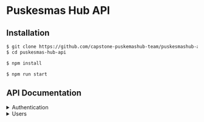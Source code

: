 # Puskesmas Hub API

## Installation

```bash
$ git clone https://github.com/capstone-puskemashub-team/puskesmashub-api.git
$ cd puskesmas-hub-api
```

```bash
$ npm install
```

```bash
$ npm run start
```

## API Documentation

<!-- create dropdown -->
<details>
<summary>Authentication</summary>

### Authentication

#### Signup

| Parameter | Type     | Description |
| :-------- | :------- | :---------- |
| `username` | `string` | **Required**. |
| `password` | `string` | **Required**. |
| `firstname` | `string` | **Required**. |
| `lastname` | `string` | **Required**. |
| `telephone` | `string` | **Required**. |
| `roles` | `array` | **Optional**, use default value if empty |

**Request**

```http
POST /api/v0/auth/signup
```

**Body**
```json
{
  "username": "user",
  "password": "password",
  "firstname": "user",
  "lastname": "user",
  "telephone": "08123456789",
  "roles": ["staff", "admin"]
}
```

**Response**
```json
{
    "status": "success",
    "message": "User was registered successfully!",
    "data": {
        "user": {
            "userId": "6039f0ca-5c5a-4e42-b978-6dde6fa446e8",
            "username": "admin",
            "roles": [
                "staff",
                "admin"
            ]
        },
        "token": "eyJhbGciOiJIUzI1NiIsInR5cCI6IkpXVCJ9.eyJ1c2VySWQiOiI2MDM5ZjBjYS01YzVhLTRlNDItYjk3OC02ZGRlNmZhNDQ2ZTgiLCJ1c2VybmFtZSI6ImFkbWluIiwicm9sZXMiOlsic3RhZmYiXSwiaWF0IjoxNjg2NTU4MjkyLCJleHAiOjE2ODY2NDQ2OTJ9.-lWgtEWh329Y51565w-ZFW5JN1jP9RkIaygiLYFchuw"
    }
}
```

#### Signin

| Parameter | Type     | Description |
| :-------- | :------- | :---------- |
| `username` | `string` | **Required**. |
| `password` | `string` | **Required**. |

**Request**

```http
POST /api/v0/auth/signin
```

**Body**
```json
{
  "username": "user",
  "password": "password"
}
```

**Response**

```json
{
    "status": "success",
    "message": "Login successful!",
    "data": {
        "user": {
            "userId": "6039f0ca-5c5a-4e42-b978-6dde6fa446e8",
            "username": "admin",
            "roles": [
                "staff"
            ]
        },
        "token": "eyJhbGciOiJIUzI1NiIsInR5cCI6IkpXVCJ9.eyJ1c2VySWQiOiI2MDM5ZjBjYS01YzVhLTRlNDItYjk3OC02ZGRlNmZhNDQ2ZTgiLCJ1c2VybmFtZSI6ImFkbWluIiwicm9sZXMiOlsic3RhZmYiXSwiaWF0IjoxNjg2NTU4NDY1LCJleHAiOjE2ODY2NDQ4NjV9.Oy6FMC9KO0TwttulwUzuGlwPHqFb1DjLv6OwX2RouVM"
    }
}
```

#### Signout

<!-- Example -->

**Request**

```http
POST /api/v0/auth/signout
```

**Response**

```json
{
    "status": "success",
    "message": "User was signed out successfully!"
}
```

</details>

<details>
<summary>Users</summary>

### Users

#### Get all users

**Request**

```http
GET /api/v0/users
```

**Response**

```json
{
    "status": "success",
    "message": "Users retrieved successfully!",
    "data": [
        {
            "userId": "6039f0ca-5c5a-4e42-b978-6dde6fa446e8",
            "username": "admin",
            "firstname": "admin",
            "lastname": "admin",
            "telephone": "08123456789",
            "roles": [
                "staff",
                "admin"
            ]
        },
        {
            "userId": "6039f0ca-5c5a-4e42-b978-6dde6fa446e8",
            "username": "admin",
            "firstname": "admin",
            "lastname": "admin",
            "telephone": "08123456789",
            "roles": [
                "staff",
                "admin"
            ]
        }
    ]
}
```

#### Get user by id

**Request**

```http
GET /api/v0/users/:id
```

**Example**

```http
GET /api/v0/users/6039f0ca-5c5a-4e42-b978-6dde6fa446e8
```

**Response**

```json
{
    "status": "success",
    "message": "User retrieved successfully!",
    "data": {
        "userId": "6039f0ca-5c5a-4e42-b978-6dde6fa446e8",
        "username": "admin",
        "firstname": "admin",
        "lastname": "admin",
        "telephone": "08123456789",
        "roles": [
            "staff",
            "admin"
        ]
    }
}
```

#### Update user

</details>
